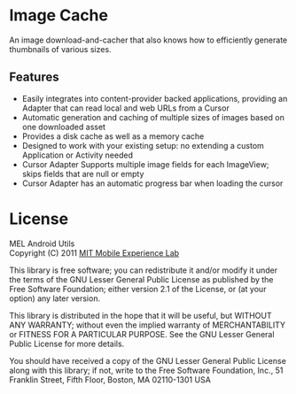 Image Cache
===========

An image download-and-cacher that also knows how to efficiently generate
thumbnails of various sizes. 

Features
--------

* Easily integrates into content-provider backed applications, providing an
  Adapter that can read local and web URLs from a Cursor
* Automatic generation and caching of multiple sizes of images based on one
  downloaded asset
* Provides a disk cache as well as a memory cache
* Designed to work with your existing setup: no extending a custom Application
  or Activity needed
* Cursor Adapter Supports multiple image fields for each ImageView; skips
  fields that are null or empty
* Cursor Adapter has an automatic progress bar when loading the cursor

License
=======

MEL Android Utils  
Copyright (C) 2011 [MIT Mobile Experience Lab][mel]

This library is free software; you can redistribute it and/or
modify it under the terms of the GNU Lesser General Public
License as published by the Free Software Foundation; either
version 2.1 of the License, or (at your option) any later version.

This library is distributed in the hope that it will be useful,
but WITHOUT ANY WARRANTY; without even the implied warranty of
MERCHANTABILITY or FITNESS FOR A PARTICULAR PURPOSE.  See the GNU
Lesser General Public License for more details.

You should have received a copy of the GNU Lesser General Public
License along with this library; if not, write to the Free Software
Foundation, Inc., 51 Franklin Street, Fifth Floor, Boston, MA  02110-1301  USA

[mel]: http://mobile.mit.edu/
